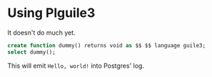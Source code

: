 # Using Plguile3

It doesn't do much yet.

``` sql
create function dummy() returns void as $$ $$ language guile3;
select dummy();
```

This will emit `Hello, world!` into Postgres' log.
